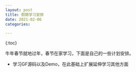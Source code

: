 ```yaml
---
layout: post
title: 假期学习安排
date: 2021-02-06
categories: 

---
```

{:toc}

牛年春节就地过年，春节在家学习，下面是自己的一些计划安排。

- 学习GF源码以及Demo，在此基础上扩展延伸学习其他方面
<!--stackedit_data:
eyJoaXN0b3J5IjpbLTE2NjY1NzUzNDksOTgwNTU5MDM2LC0xNz
g5MTc0MTI2XX0=
-->